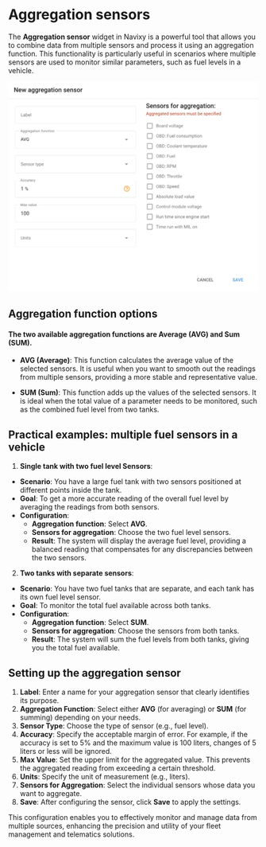 # Aggregation sensors

The **Aggregation sensor** widget in Navixy is a powerful tool that allows you to combine data from multiple sensors and process it using an aggregation function. This functionality is particularly useful in scenarios where multiple sensors are used to monitor similar parameters, such as fuel levels in a vehicle.

![image-20240815-205851.png](attachments/image-20240815-205851.png)

## Aggregation function options

#### The two available aggregation functions are **Average (AVG)** and **Sum (SUM)**.

- **AVG (Average)**: This function calculates the average value of the selected sensors. It is useful when you want to smooth out the readings from multiple sensors, providing a more stable and representative value.

- **SUM (Sum)**: This function adds up the values of the selected sensors. It is ideal when the total value of a parameter needs to be monitored, such as the combined fuel level from two tanks.

## Practical examples: multiple fuel sensors in a vehicle

1. **Single tank with two fuel level Sensors**:
  - **Scenario**: You have a large fuel tank with two sensors positioned at different points inside the tank.
  - **Goal**: To get a more accurate reading of the overall fuel level by averaging the readings from both sensors.
  - **Configuration**:
    - **Aggregation function**: Select **AVG**.
    - **Sensors for aggregation**: Choose the two fuel level sensors.
    - **Result**: The system will display the average fuel level, providing a balanced reading that compensates for any discrepancies between the two sensors.
2. **Two tanks with separate sensors**:
  - **Scenario**: You have two fuel tanks that are separate, and each tank has its own fuel level sensor.
  - **Goal**: To monitor the total fuel available across both tanks.
  - **Configuration**:
    - **Aggregation function**: Select **SUM**.
    - **Sensors for aggregation**: Choose the sensors from both tanks.
    - **Result**: The system will sum the fuel levels from both tanks, giving you the total fuel available.

## Setting up the aggregation sensor

1. **Label**: Enter a name for your aggregation sensor that clearly identifies its purpose.
2. **Aggregation Function**: Select either **AVG** (for averaging) or **SUM** (for summing) depending on your needs.
3. **Sensor Type**: Choose the type of sensor (e.g., fuel level).
4. **Accuracy**: Specify the acceptable margin of error. For example, if the accuracy is set to 5% and the maximum value is 100 liters, changes of 5 liters or less will be ignored.
5. **Max Value**: Set the upper limit for the aggregated value. This prevents the aggregated reading from exceeding a certain threshold.
6. **Units**: Specify the unit of measurement (e.g., liters).
7. **Sensors for Aggregation**: Select the individual sensors whose data you want to aggregate.
8. **Save**: After configuring the sensor, click **Save** to apply the settings.

This configuration enables you to effectively monitor and manage data from multiple sources, enhancing the precision and utility of your fleet management and telematics solutions.